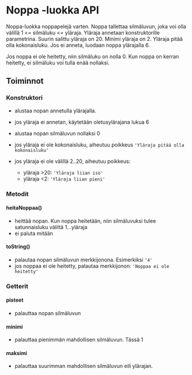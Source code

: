 # Noppa -luokka API


Noppa-luokka noppapelejä varten. Noppa tallettaa silmäluvun, joka voi olla välillä 
1 <= silmäluku <= yläraja. Yläraja annetaan konstruktorille parametrina. Suurin salittu yläraja on 20. Minimi yläraja on 2. Yläraja pitää olla kokonaisluku. Jos ei anneta, luodaan noppa ylärajalla 6.

Jos noppa ei ole heitetty, niin silmäluku on nolla 0. Kun noppa on kerran heitetty, ei silmäluku voi tulla enää nollaksi.

## **Toiminnot**

### Konstruktori

- alustaa nopan annetulla ylärajalla.
- jos yläraja ei annetan, käytetään oletusylärajana lukua 6
- alustaa nopan silmäluvun nollaksi 0

- jos yläraja ei ole kokonaisluku, aiheutuu poikkeus `'Yläraja pitää olla kokonaisluku'`
- jos yläraja ei ole välillä 2..20, aiheutuu poikkeus:
    - yläraja >20: `'Yläraja liian iso'`
    - yläraja <2: `'Yläraja liian pieni'`

### **Metodit**

#### **heitaNoppaa()**

-   heittää nopan. Kun noppa heitetään, niin silmäluvuksi tulee satunnaisluku väliltä 1...yläraja
-   ei paluta mitään

#### **toString()**
-   palautaa nopan silmäluvun merkkijonona. Esimerkiksi `'4'`
-   jos noppaa ei ole heitetty, palautaa merkkijonon: `'Noppaa ei ole heitetty'`

### **Getterit**

#### **pisteet**
-   palauttaa nopan silmäluvun

#### **minimi**
-   palauttaa pienimmän mahdollisen silmäluvun. Tässä 1

#### **maksimi**
-   palauttaa suurimman mahdollisen silmäluvun eili ylärajan.